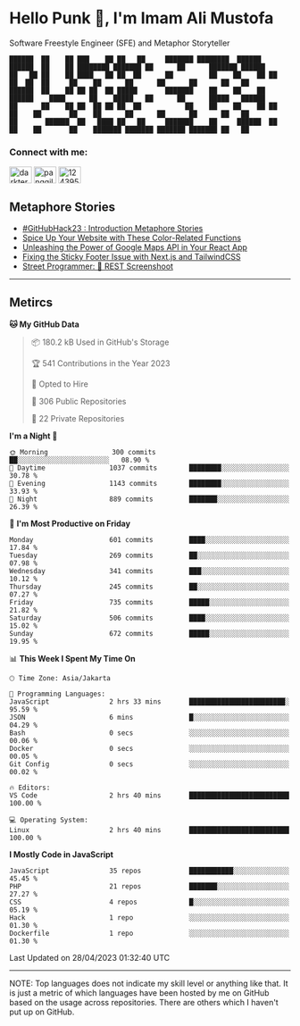 <h1>Hello Punk 👋, I'm Imam Ali Mustofa</h1>
<p>Software Freestyle Engineer (SFE) and Metaphor Storyteller</p>

```shell
██████  ██    ██ ███    ██ ██   ██     ███████ ████████  ██████  ██████  ██    ██ ████████ ███████ ██      ██      ███████ ██████  
██   ██ ██    ██ ████   ██ ██  ██      ██         ██    ██    ██ ██   ██  ██  ██     ██    ██      ██      ██      ██      ██   ██ 
██████  ██    ██ ██ ██  ██ █████       ███████    ██    ██    ██ ██████    ████      ██    █████   ██      ██      █████   ██████  
██      ██    ██ ██  ██ ██ ██  ██           ██    ██    ██    ██ ██   ██    ██       ██    ██      ██      ██      ██      ██   ██ 
██       ██████  ██   ████ ██   ██     ███████    ██     ██████  ██   ██    ██       ██    ███████ ███████ ███████ ███████ ██   ██ 
```

<p>
  <h3>Connect with me:</h3>
  <p>
  <a href="https://dev.to/darkterminal" target="blank"><img align="center" src="https://raw.githubusercontent.com/rahuldkjain/github-profile-readme-generator/master/src/images/icons/Social/devto.svg" alt="darkterminal" height="30" width="40" /></a>
  <a href="https://twitter.com/panggilmeiam" target="blank"><img align="center" src="https://raw.githubusercontent.com/rahuldkjain/github-profile-readme-generator/master/src/images/icons/Social/twitter.svg" alt="panggilmeiam" height="30" width="40" /></a>
  <a href="https://stackoverflow.com/users/12439522" target="blank"><img align="center" src="https://raw.githubusercontent.com/rahuldkjain/github-profile-readme-generator/master/src/images/icons/Social/stack-overflow.svg" alt="12439522" height="30" width="40" /></a>
  </p>
</p>

## Metaphore Stories
<!-- BLOG-POST-LIST:START -->
- [#GitHubHack23 : Introduction Metaphore Stories](https://dev.to/darkterminal/introduction-metaphore-stories-12el)
- [Spice Up Your Website with These Color-Related Functions](https://dev.to/streetcommunityprogrammer/spice-up-your-website-with-these-color-related-functions-2e6j)
- [Unleashing the Power of Google Maps API in Your React App](https://dev.to/streetcommunityprogrammer/unleashing-the-power-of-google-maps-api-in-your-react-app-17cd)
- [Fixing the Sticky Footer Issue with Next.js and TailwindCSS](https://dev.to/streetcommunityprogrammer/fixing-the-sticky-footer-issue-with-nextjs-and-tailwindcss-1i2b)
- [Street Programmer: 📸 REST Screenshoot](https://dev.to/darkterminal/rest-screenshoot-2a4o)
<!-- BLOG-POST-LIST:END -->

---
## Metircs

<!--START_SECTION:waka-->
**🐱 My GitHub Data** 

> 📦 180.2 kB Used in GitHub's Storage 
 > 
> 🏆 541 Contributions in the Year 2023
 > 
> 💼 Opted to Hire
 > 
> 📜 306 Public Repositories 
 > 
> 🔑 22 Private Repositories 
 > 
**I'm a Night 🦉** 

```text
🌞 Morning                300 commits         ██░░░░░░░░░░░░░░░░░░░░░░░   08.90 % 
🌆 Daytime                1037 commits        ████████░░░░░░░░░░░░░░░░░   30.78 % 
🌃 Evening                1143 commits        ████████░░░░░░░░░░░░░░░░░   33.93 % 
🌙 Night                  889 commits         ███████░░░░░░░░░░░░░░░░░░   26.39 % 
```
📅 **I'm Most Productive on Friday** 

```text
Monday                   601 commits         ████░░░░░░░░░░░░░░░░░░░░░   17.84 % 
Tuesday                  269 commits         ██░░░░░░░░░░░░░░░░░░░░░░░   07.98 % 
Wednesday                341 commits         ███░░░░░░░░░░░░░░░░░░░░░░   10.12 % 
Thursday                 245 commits         ██░░░░░░░░░░░░░░░░░░░░░░░   07.27 % 
Friday                   735 commits         █████░░░░░░░░░░░░░░░░░░░░   21.82 % 
Saturday                 506 commits         ████░░░░░░░░░░░░░░░░░░░░░   15.02 % 
Sunday                   672 commits         █████░░░░░░░░░░░░░░░░░░░░   19.95 % 
```


📊 **This Week I Spent My Time On** 

```text
🕑︎ Time Zone: Asia/Jakarta

💬 Programming Languages: 
JavaScript               2 hrs 33 mins       ████████████████████████░   95.59 % 
JSON                     6 mins              █░░░░░░░░░░░░░░░░░░░░░░░░   04.29 % 
Bash                     0 secs              ░░░░░░░░░░░░░░░░░░░░░░░░░   00.06 % 
Docker                   0 secs              ░░░░░░░░░░░░░░░░░░░░░░░░░   00.05 % 
Git Config               0 secs              ░░░░░░░░░░░░░░░░░░░░░░░░░   00.02 % 

🔥 Editors: 
VS Code                  2 hrs 40 mins       █████████████████████████   100.00 % 

💻 Operating System: 
Linux                    2 hrs 40 mins       █████████████████████████   100.00 % 
```

**I Mostly Code in JavaScript** 

```text
JavaScript               35 repos            ███████████░░░░░░░░░░░░░░   45.45 % 
PHP                      21 repos            ███████░░░░░░░░░░░░░░░░░░   27.27 % 
CSS                      4 repos             █░░░░░░░░░░░░░░░░░░░░░░░░   05.19 % 
Hack                     1 repo              ░░░░░░░░░░░░░░░░░░░░░░░░░   01.30 % 
Dockerfile               1 repo              ░░░░░░░░░░░░░░░░░░░░░░░░░   01.30 % 
```




 Last Updated on 28/04/2023 01:32:40 UTC
<!--END_SECTION:waka-->

---
NOTE: Top languages does not indicate my skill level or anything like that. It is just a metric of which languages have been hosted by me on GitHub based on the usage across repositories. There are others which I haven't put up on GitHub.
